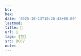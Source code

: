 ```yaml
---
bc:
hex:
date: '2025-10-13T10:26:48+08:00'
lastmod:
title: 􁜕
url: 􁜕
tags: [范]
src: DCCV
note:
---
```

